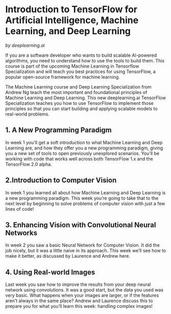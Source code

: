 # Introduction to TensorFlow for Artificial Intelligence, Machine Learning, and Deep Learning
*by deeplearning.ai*

If you are a software developer who wants to build scalable AI-powered algorithms, you need to understand how to use the tools to build them. This course is part of the upcoming Machine Learning in Tensorflow Specialization and will teach you best practices for using TensorFlow, a popular open-source framework for machine learning.

The Machine Learning course and Deep Learning Specialization from Andrew Ng teach the most important and foundational principles of Machine Learning and Deep Learning. This new deeplearning.ai TensorFlow Specialization teaches you how to use TensorFlow to implement those principles so that you can start building and applying scalable models to real-world problems.

## 1. A New Programming Paradigm
In week 1 you'll get a soft introduction to what Machine Learning and Deep Learning are, and how they offer you a new programming paradigm, giving you a new set of tools to open previously unexplored scenarios. You'll be working with code that works well across both TensorFlow 1.x and the TensorFlow 2.0 alpha.

## 2.Introduction to Computer Vision
In week 1 you learned all about how Machine Learning and Deep Learning is a new programming paradigm. This week you’re going to take that to the next level by beginning to solve problems of computer vision with just a few lines of code!

## 3. Enhancing Vision with Convolutional Neural Networks
In week 2 you saw a basic Neural Network for Computer Vision. It did the job nicely, but it was a little naive in its approach. This week we’ll see how to make it better, as discussed by Laurence and Andrew here.

## 4. Using Real-world Images
Last week you saw how to improve the results from your deep neural network using convolutions. It was a good start, but the data you used was very basic. What happens when your images are larger, or if the features aren’t always in the same place? Andrew and Laurence discuss this to prepare you for what you’ll learn this week: handling complex images!
